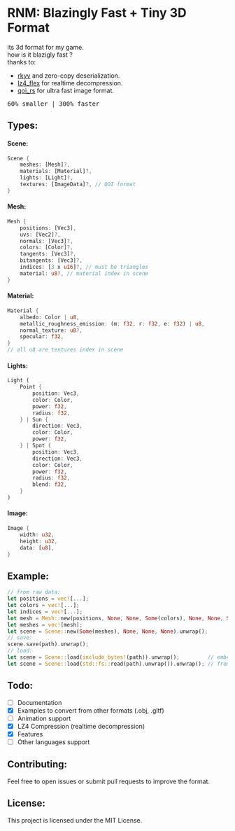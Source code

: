 # **RNM**: Blazingly Fast + Tiny 3D Format

its 3d format for my game.\
how is it blazigly fast ?\
thanks to:
- [rkyv](https://github.com/rkyv/rkyv) and zero-copy deserialization.
- [lz4_flex](https://github.com/pseitz/lz4_flex) for realtime decompression.
- [qoi_rs](https://github.com/aldanor/qoi-rust) for ultra fast image format.

<kbd>
60% smaller | 300% faster
</kbd>

## Types:

#### Scene:

```rust
Scene {
    meshes: [Mesh]?,
    materials: [Material]?,
    lights: [Light]?,
    textures: [ImageData]?, // QOI format
}
```

#### Mesh:

```rust
Mesh {
    positions: [Vec3],
    uvs: [Vec2]?,
    normals: [Vec3]?,
    colors: [Color]?,
    tangents: [Vec3]?,
    bitangents: [Vec3]?,
    indices: [3 x u16]?, // must be triangles
    material: u8?, // material index in scene
}
```

#### Material:

```rust
Material {
    albedo: Color | u8,
    metallic_roughness_emission: (m: f32, r: f32, e: f32) | u8,
    normal_texture: u8?,
    specular: f32,
}
// all u8 are textures index in scene
```

#### Lights:

```rust
Light (
    Point {
        position: Vec3,
        color: Color,
        power: f32,
        radius: f32,
    } | Sun {
        direction: Vec3,
        color: Color,
        power: f32,
    } | Spot {
        position: Vec3,
        direction: Vec3,
        color: Color,
        power: f32,
        radius: f32,
        blend: f32,
    }
)
```

#### Image:

```rust
Image {
    width: u32,
    height: u32,
    data: [u8],
}
```

## Example:

```rust
// from raw data:
let positions = vec![...];
let colors = vec![...];
let indices = vec![...];
let mesh = Mesh::new(positions, None, None, Some(colors), None, None, Some(indices), None).unwrap();
let meshes = vec![mesh];
let scene = Scene::new(Some(meshes), None, None, None).unwrap();
// save:
scene.save(path).unwrap();
// load:
let scene = Scene::load(include_bytes!(path)).unwrap();         // embedded
let scene = Scene::load(std::fs::read(path).unwrap()).unwrap(); // from file
```

## Todo:
- [ ] Documentation
- [X] Examples to convert from other formats (.obj, .gltf)
- [ ] Animation support
- [X] LZ4 Compression (realtime decompression)
- [X] Features
- [ ] Other languages support

## Contributing:

Feel free to open issues or submit pull requests to improve the format.

## License:

This project is licensed under the MIT License.
